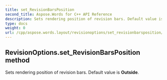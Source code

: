 ```yaml
---
title: set_RevisionBarsPosition
second_title: Aspose.Words for C++ API Reference
description: Sets rendering position of revision bars. Default value is Outside. 
type: docs
weight: 0
url: /cpp/aspose.words.layout/revisionoptions/set_revisionbarsposition/
---
```

## RevisionOptions.set_RevisionBarsPosition method


Sets rendering position of revision bars. Default value is **Outside**.

